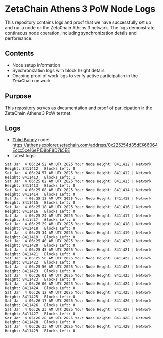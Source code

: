 # ZetaChain Athens 3 PoW Node Logs
This repository contains logs and proof that we have successfully set up and run a node on the ZetaChain Athens 3 network. The logs demonstrate continuous node operation, including synchronization details and performance.

## Contents
- Node setup information
- Synchronization logs with block height details
- Ongoing proof of work logs to verify active participation in the ZetaChain network

## Purpose
This repository serves as documentation and proof of participation in the ZetaChain Athens 3 PoW testnet.

## Logs

- [Third Bunny](https://thirdbunny.xyz/) node: https://athens.explorer.zetachain.com/address/0x225254d35dE666064Eccc5ce16eF1D8bF8D7b5EE
- Latest logs:
```
Sat Jan  4 06:24:52 AM UTC 2025 Your Node Height: 8411412 | Network Height: 8411412 | Blocks Left: 0
Sat Jan  4 06:24:57 AM UTC 2025 Your Node Height: 8411412 | Network Height: 8411413 | Blocks Left: 1
Sat Jan  4 06:25:02 AM UTC 2025 Your Node Height: 8411413 | Network Height: 8411413 | Blocks Left: 0
Sat Jan  4 06:25:08 AM UTC 2025 Your Node Height: 8411414 | Network Height: 8411414 | Blocks Left: 0
Sat Jan  4 06:25:13 AM UTC 2025 Your Node Height: 8411415 | Network Height: 8411415 | Blocks Left: 0
Sat Jan  4 06:25:18 AM UTC 2025 Your Node Height: 8411416 | Network Height: 8411416 | Blocks Left: 0
Sat Jan  4 06:25:24 AM UTC 2025 Your Node Height: 8411417 | Network Height: 8411417 | Blocks Left: 0
Sat Jan  4 06:25:29 AM UTC 2025 Your Node Height: 8411418 | Network Height: 8411418 | Blocks Left: 0
Sat Jan  4 06:25:34 AM UTC 2025 Your Node Height: 8411419 | Network Height: 8411419 | Blocks Left: 0
Sat Jan  4 06:25:40 AM UTC 2025 Your Node Height: 8411420 | Network Height: 8411420 | Blocks Left: 0
Sat Jan  4 06:25:45 AM UTC 2025 Your Node Height: 8411421 | Network Height: 8411421 | Blocks Left: 0
Sat Jan  4 06:25:50 AM UTC 2025 Your Node Height: 8411422 | Network Height: 8411422 | Blocks Left: 0
Sat Jan  4 06:25:56 AM UTC 2025 Your Node Height: 8411423 | Network Height: 8411423 | Blocks Left: 0
Sat Jan  4 06:26:01 AM UTC 2025 Your Node Height: 8411423 | Network Height: 8411423 | Blocks Left: 0
Sat Jan  4 06:26:06 AM UTC 2025 Your Node Height: 8411424 | Network Height: 8411424 | Blocks Left: 0
Sat Jan  4 06:26:12 AM UTC 2025 Your Node Height: 8411425 | Network Height: 8411425 | Blocks Left: 0
Sat Jan  4 06:26:17 AM UTC 2025 Your Node Height: 8411426 | Network Height: 8411426 | Blocks Left: 0
Sat Jan  4 06:26:23 AM UTC 2025 Your Node Height: 8411427 | Network Height: 8411427 | Blocks Left: 0
Sat Jan  4 06:26:28 AM UTC 2025 Your Node Height: 8411428 | Network Height: 8411428 | Blocks Left: 0
Sat Jan  4 06:26:33 AM UTC 2025 Your Node Height: 8411429 | Network Height: 8411429 | Blocks Left: 0
```

